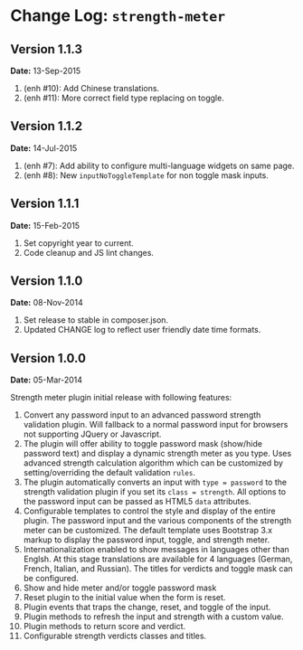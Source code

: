 Change Log: `strength-meter`
============================

## Version 1.1.3

**Date:** 13-Sep-2015

1. (enh #10): Add Chinese translations.
2. (enh #11): More correct field type replacing on toggle.

## Version 1.1.2

**Date:** 14-Jul-2015

1. (enh #7): Add ability to configure multi-language widgets on same page.
2. (enh #8): New `inputNoToggleTemplate` for non toggle mask inputs.

## Version 1.1.1

**Date:** 15-Feb-2015

1. Set copyright year to current.
2. Code cleanup and JS lint changes.

## Version 1.1.0

**Date:** 08-Nov-2014

1. Set release to stable in composer.json.
2. Updated CHANGE log to reflect user friendly date time formats.

## Version 1.0.0

**Date:** 05-Mar-2014

Strength meter plugin initial release with following features:

1. Convert any password input to an advanced password strength validation plugin. Will fallback to a normal password input for browsers not supporting JQuery or Javascript.
2. The plugin will offer ability to toggle password mask (show/hide password text) and display a dynamic strength meter as you type. Uses advanced strength calculation algorithm which can be customized by setting/overriding the default validation `rules`.
3. The plugin automatically converts an input with `type = password` to the strength validation plugin if you set its `class = strength`. All options to the password input can be passed as HTML5 `data` attributes.
4. Configurable templates to control the style and display of the entire plugin. The password input and the various components of the strength meter can be customized. The default template uses Bootstrap 3.x markup to display the password input, toggle, and strength meter.
5. Internationalization enabled to show messages in languages other than Englsh. At this stage translations are available for 4 languages (German, French, Italian, and Russian). The titles for verdicts and toggle mask can be configured.
6. Show and hide meter and/or toggle password mask
7. Reset plugin to the initial value when the form is reset.
8. Plugin events that traps the change, reset, and toggle of the input.
9. Plugin methods to refresh the input and strength with a custom value. 
10. Plugin methods to return score and verdict.
11. Configurable strength verdicts classes and titles.